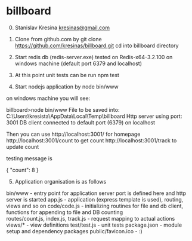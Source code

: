 # billboard
0. Stanislav Kresina kresinas@gmail.com

1. Clone from github.com by
git clone https://github.com/kresinas/billboard.git
cd into billboard directory

2. Start redis db (redis-server.exe)
tested on Redis-x64-3.2.100 on windows machine (default port 6379 and localhost)

3. At this point unit tests can be run
npm test

4. Start nodejs application by
node bin/www

on windows machine you will see:

billboard>node bin/www
File to be saved into: C:\Users\kresista\AppData\Local\Temp\billboard
Http server using port: 3001
DB client connected to default port (6379) on localhost

Then you can use
http://localhost:3001/		for homepage
http://localhost:3001/count	to get count
http://localhost:3001/track	to update count

testing message is 

{ "count": 8 }

5. Application organisation is as follows

bin/www 	- entry point for application server port is defined here and http server is started
app.js		- application (express template is used), routing, views and so on
code/code.js	- initializing routines for file and db client, functions for appending to file and DB counting  
routes/count.js, index.js, track.js 	- request mapping to actual actions
views/*		- view definitions
test/test.js 	- unit tests
package.json	- module setup and dependency packages
public/favicon.ico 	- :)

